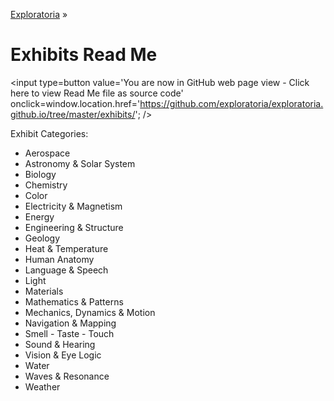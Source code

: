 [Exploratoria]( http://exploratoria.github.io ) &raquo;

Exhibits Read Me
====

<span style=display:none; >[You are now in GitHub source code view - click here to view Read Me file as a web page]( http://exploratoria.github.io/exhibits/index.html "View file as a web page." ) </span>
<input type=button value='You are now in GitHub web page view - Click here to view Read Me file as source code' onclick=window.location.href='https://github.com/exploratoria/exploratoria.github.io/tree/master/exhibits/'; />

Exhibit Categories:

* Aerospace
* Astronomy & Solar System
* Biology
* Chemistry
* Color
* Electricity & Magnetism
* Energy
* Engineering & Structure
* Geology
* Heat & Temperature
* Human Anatomy
* Language & Speech
* Light
* Materials
* Mathematics & Patterns
* Mechanics, Dynamics & Motion
* Navigation & Mapping
* Smell - Taste - Touch
* Sound & Hearing
* Vision & Eye Logic
* Water
* Waves & Resonance
* Weather

